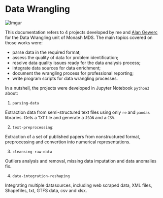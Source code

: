 # Data Wrangling

![Imgur](https://i.imgur.com/Ek3k1wg.png)

This documentation refers to 4 projects developed by me and [Alan Gewerc](https://github.com/Agewerc) for the Data Wrangling unit of Monash MDS. The main topics covered on those works were:
* parse data in the required format;
* assess the quality of data for problem identification;
* resolve data quality issues ready for the data analysis process;
* integrate data sources for data enrichment;
* document the wrangling process for professional reporting;
* write program scripts for data wrangling processes.


In a nutshell, the projects were developed in Jupyter Notebook `python3` about:

   1. `parsing-data`
   
   Extraction data from semi-structured text files using only `re` and `pandas` libraries. Gets a `TXT` file and generate a `JSON` and a `CSV`.
   
   2. `text-preprocessing`:
  
   Extraction of a set of published papers from nonstructured format, preprocessing  and convertion into numerical representations.

   3. `cleansing-raw-data`
   
   Outliers analysis and removal, missing data imputation and data anomalies fix.

   4. `data-integration-reshaping`
   
   Integrating multiple datasources, including web scraped data, XML files, Shapefiles, txt, GTFS data, csv and xlsx.
